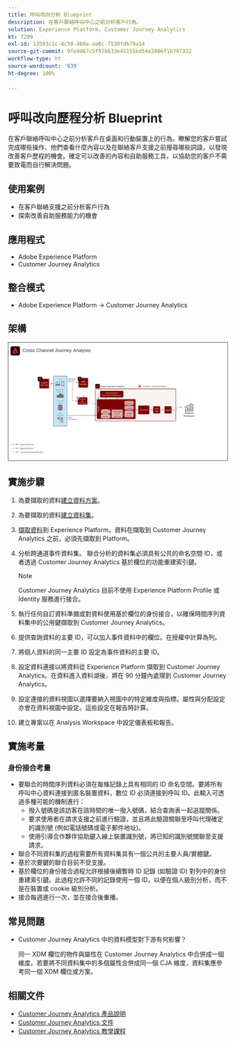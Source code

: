 ```yaml
---
title: 呼叫改向分析 Blueprint
description: 在客戶聯絡呼叫中心之前分析客戶行為。
solution: Experience Platform, Customer Journey Analytics
kt: 7209
exl-id: 13593c1c-4c58-4b8a-aa6c-7530fd679a14
source-git-commit: 9fe9d67c5f97b633e45155bd54e2006f1b797332
workflow-type: ht
source-wordcount: '639'
ht-degree: 100%

---
```


# 呼叫改向歷程分析 Blueprint

在客戶聯絡呼叫中心之前分析客戶在桌面和行動裝置上的行為。瞭解您的客戶嘗試完成哪些操作、他們查看什麼內容以及在聯絡客戶支援之前搜尋哪些詞語，以發現改善客戶歷程的機會。確定可以改善的內容和自助服務工具，以協助您的客戶不需要致電而自行解決問題。

## 使用案例

* 在客戶聯絡支援之前分析客戶行為
* 探索改善自助服務能力的機會

## 應用程式

* Adobe Experience Platform
* Customer Journey Analytics

## 整合模式

* Adobe Experience Platform → Customer Journey Analytics

## 架構

<img src="assets/CJA.svg" alt="Customer Journey Analytics Blueprint 的參考架構" style="border:1px solid #4a4a4a" />

## 實施步驟

1. 為要擷取的資料[建立資料方案](https://experienceleague.adobe.com/docs/platform-learn/tutorials/schemas/create-a-schema.html?lang=zh-Hant)。
1. 為要擷取的資料[建立資料集](https://experienceleague.adobe.com/docs/platform-learn/tutorials/data-ingestion/create-datasets-and-ingest-data.html?lang=zh-Hant)。
1. [擷取資料](https://experienceleague.adobe.com/?recommended=ExperiencePlatform-D-1-2020.1.dataingestion&amp;lang=zh-Hant)到 Experience Platform。資料在擷取到 Customer Journey Analytics 之前，必須先擷取到 Platform。
1. 分析跨通道事件資料集。
聯合分析的資料集必須具有公共的命名空間 ID，或者透過 Customer Journey Analytics 基於欄位的功能重建索引鍵。 

   >[!NOTE]
   >
   >Customer Journey Analytics 目前不使用 Experience Platform Profile 或 Identity 服務進行接合。

1. 執行任何自訂資料準備或對資料使用基於欄位的身份接合，以確保時間序列資料集中的公用鍵擷取到 Customer Journey Analytics。
1. 提供查詢資料的主要 ID，可以加入事件資料中的欄位。在授權中計算為列。
1. 將個人資料的同一主要 ID 設定為事件資料的主要 ID。
1. 設定資料連接以將資料從 Experience Platform 擷取到 Customer Journey Analytics。在資料進入資料湖後，將在 90 分鐘內處理到 Customer Journey Analytics。
1. 設定連接的資料視圖以選擇要納入視圖中的特定維度與指標。屬性與分配設定亦會在資料視圖中設定。這些設定在報告時計算。
1. 建立專案以在 Analysis Workspace 中設定儀表板和報告。

## 實施考量

### 身份接合考量

* 要聯合的時間序列資料必須在每條記錄上具有相同的 ID 命名空間。要將所有呼叫中心資料連接到匿名裝置資料，數位 ID 必須連接到呼叫 ID。此輸入可透過多種可能的機制進行：
   * 撥入號碼是該訪客在該時間的唯一撥入號碼，結合查詢表一起追蹤關係。
   * 要求使用者在請求支援之前進行驗證，並且將此驗證關聯至呼叫代理確定的識別號 (例如電話號碼或電子郵件地址)。
   * 使用引導合作夥伴協助鍵入線上裝置識別號，將已知的識別號關聯至支援請求。
* 聯合不同資料集的過程需要所有資料集具有一個公共的主要人員/實體鍵。
* 基於次要鍵的聯合目前不受支援。
* 基於欄位的身份接合過程允許根據後續暫時 ID 記錄 (如驗證 ID) 對列中的身份重建索引鍵。此過程允許不同的記錄使用一個 ID，以便在個人級別分析，而不是在裝置或 cookie 級別分析。
* 接合每週進行一次，並在接合後重播。

## 常見問題

* Customer Journey Analytics 中的資料模型對下游有何影響？

   同一 XDM 欄位的物件與屬性在 Customer Journey Analytics 中合併成一個維度。若要將不同資料集中的多個屬性合併成同一個 CJA 維度，資料集應參考同一個 XDM 欄位或方案。

## 相關文件

* [Customer Journey Analytics 產品說明](https://helpx.adobe.com/tw/legal/product-descriptions/customer-journey-analytics.html)
* [Customer Journey Analytics 文件](https://experienceleague.adobe.com/docs/customer-journey-analytics.html?lang=zh-Hant)
* [Customer Journey Analytics 教學課程](https://experienceleague.adobe.com/docs/customer-journey-analytics-learn/tutorials/overview.html?lang=zh-Hant)
